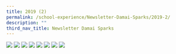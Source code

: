 ```yaml
---
title: 2019 (2)
permalink: /school-experience/Newsletter-Damai-Sparks/2019-2/
description: ""
third_nav_title: Newsletter Damai Sparks
---
```

![](/images/DamaiBuzz/2019%20SPARKs2%20Final-1.jpeg)
![](/images/DamaiBuzz/2019%20SPARKs2%20Final-2.jpeg)
![](/images/DamaiBuzz/2019%20SPARKs2%20Final-3.jpeg)
![](/images/DamaiBuzz/2019%20SPARKs2%20Final-4.jpeg)
![](/images/DamaiBuzz/2019%20SPARKs2%20Final-5.jpeg)
![](/images/DamaiBuzz/2019%20SPARKs2%20Final-6.jpeg)
![](/images/DamaiBuzz/2019%20SPARKs2%20Final-7.jpeg)
![](/images/DamaiBuzz/2019%20SPARKs2%20Final-8.jpeg)